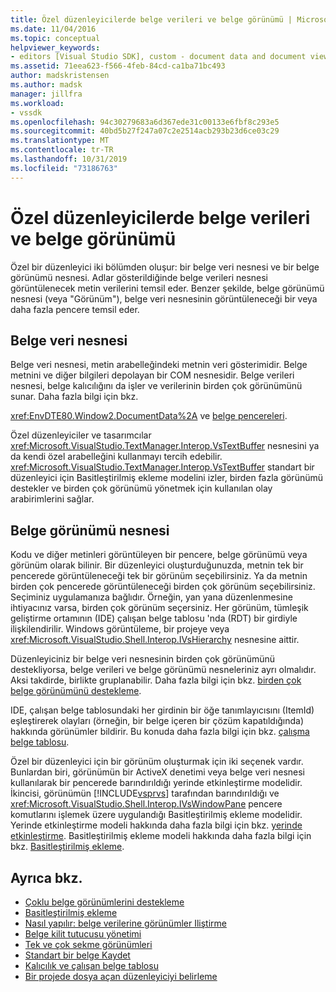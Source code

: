 ```yaml
---
title: Özel düzenleyicilerde belge verileri ve belge görünümü | Microsoft Docs
ms.date: 11/04/2016
ms.topic: conceptual
helpviewer_keywords:
- editors [Visual Studio SDK], custom - document data and document view
ms.assetid: 71eea623-f566-4feb-84cd-ca1ba71bc493
author: madskristensen
ms.author: madsk
manager: jillfra
ms.workload:
- vssdk
ms.openlocfilehash: 94c30279683a6d367ede31c00133e6fbf8c293e5
ms.sourcegitcommit: 40bd5b27f247a07c2e2514acb293b23d6ce03c29
ms.translationtype: MT
ms.contentlocale: tr-TR
ms.lasthandoff: 10/31/2019
ms.locfileid: "73186763"
---
```

# <a name="document-data-and-document-view-in-custom-editors"></a>Özel düzenleyicilerde belge verileri ve belge görünümü
Özel bir düzenleyici iki bölümden oluşur: bir belge veri nesnesi ve bir belge görünümü nesnesi. Adlar gösterildiğinde belge verileri nesnesi görüntülenecek metin verilerini temsil eder. Benzer şekilde, belge görünümü nesnesi (veya "Görünüm"), belge veri nesnesinin görüntüleneceği bir veya daha fazla pencere temsil eder.

## <a name="document-data-object"></a>Belge veri nesnesi
 Belge veri nesnesi, metin arabelleğindeki metnin veri gösterimidir. Belge metnini ve diğer bilgileri depolayan bir COM nesnesidir. Belge verileri nesnesi, belge kalıcılığını da işler ve verilerinin birden çok görünümünü sunar. Daha fazla bilgi için bkz.

 <xref:EnvDTE80.Window2.DocumentData%2A> ve [belge pencereleri](../extensibility/internals/document-windows.md).

 Özel düzenleyiciler ve tasarımcılar <xref:Microsoft.VisualStudio.TextManager.Interop.VsTextBuffer> nesnesini ya da kendi özel arabelleğini kullanmayı tercih edebilir. <xref:Microsoft.VisualStudio.TextManager.Interop.VsTextBuffer> standart bir düzenleyici için Basitleştirilmiş ekleme modelini izler, birden fazla görünümü destekler ve birden çok görünümü yönetmek için kullanılan olay arabirimlerini sağlar.

## <a name="document-view-object"></a>Belge görünümü nesnesi
 Kodu ve diğer metinleri görüntüleyen bir pencere, belge görünümü veya görünüm olarak bilinir. Bir düzenleyici oluşturduğunuzda, metnin tek bir pencerede görüntüleneceği tek bir görünüm seçebilirsiniz. Ya da metnin birden çok pencerede görüntüleneceği birden çok görünüm seçebilirsiniz. Seçiminiz uygulamanıza bağlıdır. Örneğin, yan yana düzenlenmesine ihtiyacınız varsa, birden çok görünüm seçersiniz. Her görünüm, tümleşik geliştirme ortamının (IDE) çalışan belge tablosu 'nda (RDT) bir girdiyle ilişkilendirilir. Windows görüntüleme, bir projeye veya <xref:Microsoft.VisualStudio.Shell.Interop.IVsHierarchy> nesnesine aittir.

 Düzenleyiciniz bir belge veri nesnesinin birden çok görünümünü destekliyorsa, belge verileri ve belge görünümü nesneleriniz ayrı olmalıdır. Aksi takdirde, birlikte gruplanabilir. Daha fazla bilgi için bkz. [birden çok belge görünümünü destekleme](../extensibility/supporting-multiple-document-views.md).

 IDE, çalışan belge tablosundaki her girdinin bir öğe tanımlayıcısını (ItemId) eşleştirerek olayları (örneğin, bir belge içeren bir çözüm kapatıldığında) hakkında görünümler bildirir. Bu konuda daha fazla bilgi için bkz. [çalışma belge tablosu](../extensibility/internals/running-document-table.md).

 Özel bir düzenleyici için bir görünüm oluşturmak için iki seçenek vardır. Bunlardan biri, görünümün bir ActiveX denetimi veya belge veri nesnesi kullanılarak bir pencerede barındırıldığı yerinde etkinleştirme modelidir. İkincisi, görünümün [!INCLUDE[vsprvs](../code-quality/includes/vsprvs_md.md)] tarafından barındırıldığı ve <xref:Microsoft.VisualStudio.Shell.Interop.IVsWindowPane> pencere komutlarını işlemek üzere uygulandığı Basitleştirilmiş ekleme modelidir. Yerinde etkinleştirme modeli hakkında daha fazla bilgi için bkz. [yerinde etkinleştirme](../extensibility/in-place-activation.md). Basitleştirilmiş ekleme modeli hakkında daha fazla bilgi için bkz. [Basitleştirilmiş ekleme](../extensibility/simplified-embedding.md).

## <a name="see-also"></a>Ayrıca bkz.

- [Çoklu belge görünümlerini destekleme](../extensibility/supporting-multiple-document-views.md)
- [Basitleştirilmiş ekleme](../extensibility/simplified-embedding.md)
- [Nasıl yapılır: belge verilerine görünümler Iliştirme](../extensibility/how-to-attach-views-to-document-data.md)
- [Belge kilit tutucusu yönetimi](../extensibility/document-lock-holder-management.md)
- [Tek ve çok sekme görünümleri](../extensibility/single-and-multi-tab-views.md)
- [Standart bir belge Kaydet](../extensibility/internals/saving-a-standard-document.md)
- [Kalıcılık ve çalışan belge tablosu](../extensibility/internals/persistence-and-the-running-document-table.md)
- [Bir projede dosya açan düzenleyiciyi belirleme](../extensibility/internals/determining-which-editor-opens-a-file-in-a-project.md)